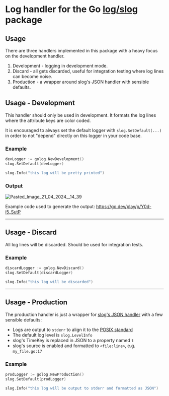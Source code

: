 # Log handler for the Go [log/slog](https://pkg.go.dev/log/slog) package

## Usage

There are three handlers implemented in this package with a heavy focus on the development handler.

1. Development - logging in development mode.
2. Discard - all gets discarded, useful for integration testing where log lines can become noise.
3. Production - a wrapper around slog's JSON handler with sensible defaults.


## Usage - Development

This handler should only be used in development. It formats the log lines where the attribute keys are color coded.

It is encouraged to always set the default logger with `slog.SetDefault(...)` in order to not "depend" directly on this logger in your code base.

### Example

```go
devLogger := golog.NewDevelopment()
slog.SetDefault(devLogger)

slog.Info("this log will be pretty printed")
```

### Output

![Pasted_Image_21_04_2024__14_39](https://github.com/primalskill/golog/assets/489775/92d76a6f-78b1-42a8-95b7-1cc17c92c3d5)


Example code used to generate the output: https://go.dev/play/p/Y0d-i5_SutP

-----------

## Usage - Discard

All log lines will be discarded. Should be used for integration tests.

### Example

```go
discardLogger := golog.NewDiscard()
slog.SetDefault(discardLogger)

slog.Info("this log will be discarded")
```

------------

## Usage - Production

The production handler is just a wrapper for [slog's JSON handler](https://pkg.go.dev/log/slog#NewJSONHandler) with a few sensible defaults:

- Logs are output to `stderr` to align it to the [POSIX standard](https://linux.die.net/man/3/stderr)
- The default log level is `slog.LevelInfo`
- slog's TimeKey is replaced in JSON to a property named `t`
- slog's source is enabled and formatted to `<file:line>`, e.g. `my_file.go:17`

### Example

```go
prodLogger := golog.NewProduction()
slog.SetDefault(prodLogger)

slog.Info("this log will be output to stderr and formatted as JSON")
```

